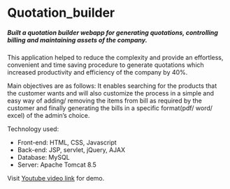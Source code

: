 # Quotation_builder

##### Built a quotation builder webapp for generating quotations, controlling billing and maintaining assets of the company.
This application helped to reduce the complexity and provide an effortless, convenient and time saving procedure to generate quotations which increased productivity and efficiency of the company by 40%.

Main objectives are as follows: It enables searching for the products that the customer wants and will also customize the process in a simple and easy way of adding/ removing the items from bill as required by the customer and finally generating the bills in a specific format(pdf/ word/ excel) of the admin’s choice.

Technology used:
* Front-end: HTML, CSS, Javascript
* Back-end: JSP, servlet, jQuery, AJAX
* Database: MySQL
* Server: Apache Tomcat 8.5


Visit [Youtube video link](https://www.youtube.com/watch?v=ICFIy9hLhN4) for demo.
